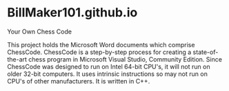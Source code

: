 # BillMaker101.github.io

Your Own Chess Code

This project holds the Microsoft Word documents which comprise ChessCode.  ChessCode is a step-by-step process for creating a state-of-the-art chess program in Microsoft Visual Studio, Community Edition.  Since ChessCode was designed to run on Intel 64-bit CPU's, it will not run on older 32-bit computers.  It uses intrinsic instructions so may not run on CPU's of other manufacturers.  It is written in C++.
